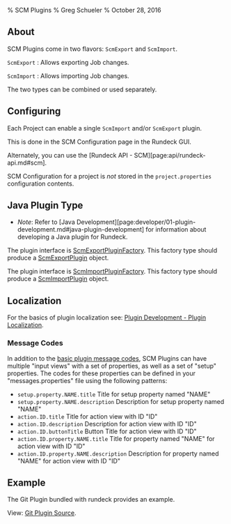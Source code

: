 % SCM Plugins
% Greg Schueler
% October 28, 2016


## About

SCM Plugins come in two flavors: `ScmExport` and `ScmImport`.

`ScmExport`
:    Allows exporting Job changes.

`ScmImport`
:    Allows importing Job changes.

The two types can be combined or used separately.

## Configuring

Each Project can enable a single `ScmImport` and/or `ScmExport` plugin.

This is done in the SCM Configuration page in the Rundeck GUI.

Alternately, you can use the [Rundeck API - SCM][page:api/rundeck-api.md#scm].

SCM Configuration for a project is *not* stored in the `project.properties`
configuration contents.


## Java Plugin Type

* *Note*: Refer to [Java Development][page:developer/01-plugin-development.md#java-plugin-development] for information about developing a Java plugin for Rundeck.

The plugin interface is [ScmExportPluginFactory](${javadocbase}/com/dtolabs/rundeck/plugins/scm/ScmExportPluginFactory.html).
This factory type should produce a [ScmExportPlugin][] object.

The plugin interface is [ScmImportPluginFactory](${javadocbase}/com/dtolabs/rundeck/plugins/scm/ScmImportPluginFactory.html).
This factory type should produce a [ScmImportPlugin][] object.

[ScmExportPlugin]: ${javadocbase}/com/dtolabs/rundeck/plugins/scm/ScmExportPlugin.html
[ScmImportPlugin]: ${javadocbase}/com/dtolabs/rundeck/plugins/scm/ScmImportPlugin.html

## Localization

For the basics of plugin localization see: [Plugin Development - Plugin Localization][].

### Message Codes

In addition to the [basic plugin message codes][codes], SCM Plugins can have multiple "input views" with a set of properties,
as well as a set of "setup" properties.
The codes for these properties can be defined in your "messages.properties"
file using the following patterns:

* `setup.property.NAME.title` Title for setup property named "NAME"
* `setup.property.NAME.description` Description for setup property named "NAME"
* `action.ID.title` Title for action view with ID "ID"
* `action.ID.description` Description for action view with ID "ID"
* `action.ID.buttonTitle` Button Title for action view with ID "ID"
* `action.ID.property.NAME.title` Title for property named "NAME" for action view with ID "ID"
* `action.ID.property.NAME.description` Description for property named "NAME" for action view with ID "ID"


[Plugin Development - Plugin Localization]: page:developer/01-plugin-development.md#plugin-localization
[codes]: page:developer/01-plugin-development.md#defining-plugin-localization-messages

## Example

The Git Plugin bundled with rundeck provides an example.

View: [Git Plugin Source][].

[Git Plugin Source]: https://github.com/rundeck/rundeck/tree/master/plugins/git-plugin
